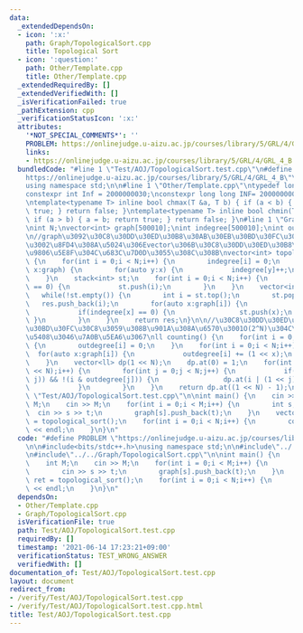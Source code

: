 ```yaml
---
data:
  _extendedDependsOn:
  - icon: ':x:'
    path: Graph/TopologicalSort.cpp
    title: Topological Sort
  - icon: ':question:'
    path: Other/Template.cpp
    title: Other/Template.cpp
  _extendedRequiredBy: []
  _extendedVerifiedWith: []
  _isVerificationFailed: true
  _pathExtension: cpp
  _verificationStatusIcon: ':x:'
  attributes:
    '*NOT_SPECIAL_COMMENTS*': ''
    PROBLEM: https://onlinejudge.u-aizu.ac.jp/courses/library/5/GRL/4/GRL_4_B
    links:
    - https://onlinejudge.u-aizu.ac.jp/courses/library/5/GRL/4/GRL_4_B
  bundledCode: "#line 1 \"Test/AOJ/TopologicalSort.test.cpp\"\n#define PROBLEM \"\
    https://onlinejudge.u-aizu.ac.jp/courses/library/5/GRL/4/GRL_4_B\"\n\n#include<bits/stdc++.h>\n\
    using namespace std;\n\n#line 1 \"Other/Template.cpp\"\ntypedef long long ll;\n\
    constexpr int Inf = 2000000030;\nconstexpr long long INF= 2000000000000000000;\n\
    \ntemplate<typename T> inline bool chmax(T &a, T b) { if (a < b) { a = b; return\
    \ true; } return false; }\ntemplate<typename T> inline bool chmin(T &a, T b) {\
    \ if (a > b) { a = b; return true; } return false; }\n#line 1 \"Graph/TopologicalSort.cpp\"\
    \nint N;\nvector<int> graph[500010];\nint indegree[500010];\nint outdegree[500010];\n\
    \n//graph\u3092\u30C8\u30DD\u30ED\u30B8\u30AB\u30EB\u30BD\u30FC\u30C8\u3059\u308B\
    \u3002\u8FD4\u308A\u5024\u306Evector\u306B\u30C8\u30DD\u30ED\u30B8\u30AB\u30EB\
    \u9806\u5E8F\u304C\u683C\u7D0D\u3055\u308C\u308B\nvector<int> topological_sort()\
    \ {\n    for(int i = 0;i < N;i++) {\n        indegree[i] = 0;\n    }\n    for(auto\
    \ x:graph) {\n        for(auto y:x) {\n            indegree[y]++;\n        }\n\
    \    }\n    stack<int> st;\n    for(int i = 0;i < N;i++) {\n        if(indegree[i]\
    \ == 0) {\n            st.push(i);\n        }\n    }\n    vector<int> res;\n \
    \   while(!st.empty()) {\n        int i = st.top();\n        st.pop();\n     \
    \   res.push_back(i);\n        for(auto x:graph[i]) {\n            indegree[x]--;\n\
    \            if(indegree[x] == 0) {\n                st.push(x);\n           \
    \ }\n        }\n    }\n    return res;\n}\n\n//\u30C8\u30DD\u30ED\u30B8\u30AB\u30EB\
    \u30BD\u30FC\u30C8\u3059\u308B\u901A\u308A\u6570\u3001O(2^N)\u304C\u9593\u306B\
    \u5408\u3046\u7A0B\u5EA6\u3067\nll counting() {\n    for(int i = 0;i < N;i++)\
    \ {\n        outdegree[i] = 0;\n    }\n    for(int i = 0;i < N;i++) {\n      \
    \  for(auto x:graph[i]) {\n            outdegree[i] += (1 << x);\n        }\n\
    \    }\n    vector<ll> dp(1 << N);\n    dp.at(0) = 1;\n    for(int i = 0;i < (1\
    \ << N);i++) {\n        for(int j = 0;j < N;j++) {\n            if(!(i & (1 <<\
    \ j)) && !(i & outdegree[j])) {\n                dp.at(i | (1 << j)) += dp.at(i);\n\
    \            }\n        }\n    }\n    return dp.at((1 << N) - 1);\n}\n#line 8\
    \ \"Test/AOJ/TopologicalSort.test.cpp\"\n\nint main() {\n    cin >> N;\n    int\
    \ M;\n    cin >> M;\n    for(int i = 0;i < M;i++) {\n        int s,t;\n      \
    \  cin >> s >> t;\n        graph[s].push_back(t);\n    }\n    vector<int> ret\
    \ = topological_sort();\n    for(int i = 0;i < N;i++) {\n        cout << ret.at(i)\
    \ << endl;\n    }\n}\n"
  code: "#define PROBLEM \"https://onlinejudge.u-aizu.ac.jp/courses/library/5/GRL/4/GRL_4_B\"\
    \n\n#include<bits/stdc++.h>\nusing namespace std;\n\n#include\"../../Other/Template.cpp\"\
    \n#include\"../../Graph/TopologicalSort.cpp\"\n\nint main() {\n    cin >> N;\n\
    \    int M;\n    cin >> M;\n    for(int i = 0;i < M;i++) {\n        int s,t;\n\
    \        cin >> s >> t;\n        graph[s].push_back(t);\n    }\n    vector<int>\
    \ ret = topological_sort();\n    for(int i = 0;i < N;i++) {\n        cout << ret.at(i)\
    \ << endl;\n    }\n}\n"
  dependsOn:
  - Other/Template.cpp
  - Graph/TopologicalSort.cpp
  isVerificationFile: true
  path: Test/AOJ/TopologicalSort.test.cpp
  requiredBy: []
  timestamp: '2021-06-14 17:23:21+09:00'
  verificationStatus: TEST_WRONG_ANSWER
  verifiedWith: []
documentation_of: Test/AOJ/TopologicalSort.test.cpp
layout: document
redirect_from:
- /verify/Test/AOJ/TopologicalSort.test.cpp
- /verify/Test/AOJ/TopologicalSort.test.cpp.html
title: Test/AOJ/TopologicalSort.test.cpp
---
```

